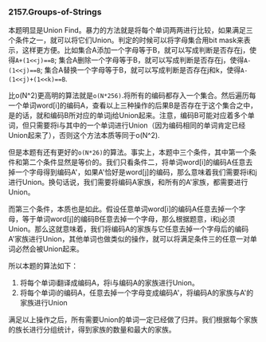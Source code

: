 ### 2157.Groups-of-Strings

本题明显是Union Find。暴力的方法就是将每个单词两两进行比较，如果满足三个条件之一，就可以将它们Union。判定的时候可以将字母集合用bit mask来表示，这样更方便。比如集合A添加一个字母等于B，就可以写成判断是否存在j，使得```A+(1<<j)==B```; 集合A删除一个字母等于B，就可以写成判断是否存在j，使得```A-(1<<j)==B```; 集合A替换一个字母等于B，就可以写成判断是否存在j和k，使得```A-(1<<j)+(1<<k)==B```.

比o(N^2)更高明的算法就是```o(N*256)```.将所有的编码都存入一个集合。然后遍历每一个单词word[i]的编码A，查看以上三种操作的后果B是否存在于这个集合之中，是的话，就和编码B所对应的单词j给Union起来。注意，编码B可能对应着多个单词，但只需要将i与其中的一个单词进行Union（因为编码相同的单词肯定已经Union起来了），否则这个方法本质等同于o(N^2).

但是本题有还有更好的```o(N*26)```的算法。事实上，本题中三个条件，其中第一个条件和第二个条件显然是等价的。我们只看条件二，将单词word[i]的编码A任意去掉一个字母得到编码A'，如果A'恰好是word[j]的编码，那么意味着我们需要将i和j进行Union。换句话说，我们需要将编码A家族，和所有的A'家族，都需要进行Union。

而第三个条件，本质也是如此。假设任意单词word[i]的编码A任意去掉一个字母，等于单词word[j]的编码B任意去掉一个字母，那么根据题意，i和j必须Union。那么这就意味着，我们将编码A的家族与它任意去掉一个字母后的编码A'家族进行Union，其他单词也做类似的操作，就可以将满足条件三的任意一对单词必然会被Union起来。

所以本题的算法如下：
1. 将每个单词i翻译成编码A，将i与编码A的家族进行Union。
2. 将每个单词i的编码A，任意去掉一个字母变成编码A'，将编码A的家族与A'的家族进行Union

满足以上操作之后，所有需要Union的单词一定已经做了归并。我们根据每个家族的族长进行分组统计，得到家族的数量和最大的家族。
